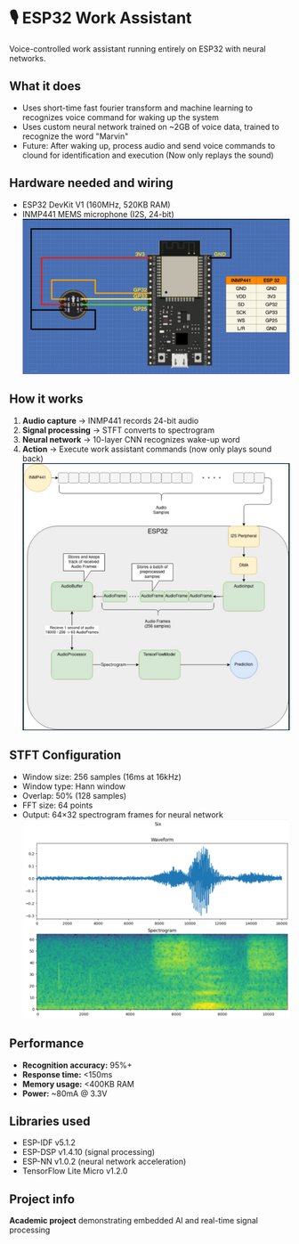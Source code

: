 # 🎙️ ESP32 Work Assistant

Voice-controlled work assistant running entirely on ESP32 with neural networks.

## What it does

- Uses short-time fast fourier transform and machine learning to recognizes voice command for waking up the system
- Uses custom neural network trained on ~2GB of voice data, trained to recognize the word "Marvin"
- Future: After waking up, process audio and send voice commands to clound for identification and execution (Now only replays the sound)

## Hardware needed and wiring

- ESP32 DevKit V1 (160MHz, 520KB RAM)
- INMP441 MEMS microphone (I2S, 24-bit)
![Hardware used](esp32_hw.png)

## How it works

1. **Audio capture** → INMP441 records 24-bit audio
2. **Signal processing** → STFT converts to spectrogram
3. **Neural network** → 10-layer CNN recognizes wake-up word
4. **Action** → Execute work assistant commands (now only plays sound back)
![SW Arch](esp32_sw_arch.png)

## STFT Configuration

- Window size: 256 samples (16ms at 16kHz)
- Window type: Hann window
- Overlap: 50% (128 samples)
- FFT size: 64 points
- Output: 64×32 spectrogram frames for neural network
![STFT](stft.png)

## Performance

- **Recognition accuracy:** 95%+
- **Response time:** <150ms
- **Memory usage:** <400KB RAM
- **Power:** ~80mA @ 3.3V

## Libraries used

- ESP-IDF v5.1.2
- ESP-DSP v1.4.10 (signal processing)
- ESP-NN v1.0.2 (neural network acceleration)
- TensorFlow Lite Micro v1.2.0

## Project info
**Academic project** demonstrating embedded AI and real-time signal processing
